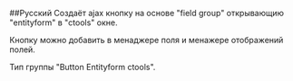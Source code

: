 ##Русский
Создаёт ajax кнопку на основе "field group" открывающию "entityform" в "ctools" окне.

Кнопку можно добавить в менаджере поля и менажере отображений полей.

Тип группы "Button Entityform ctools".

